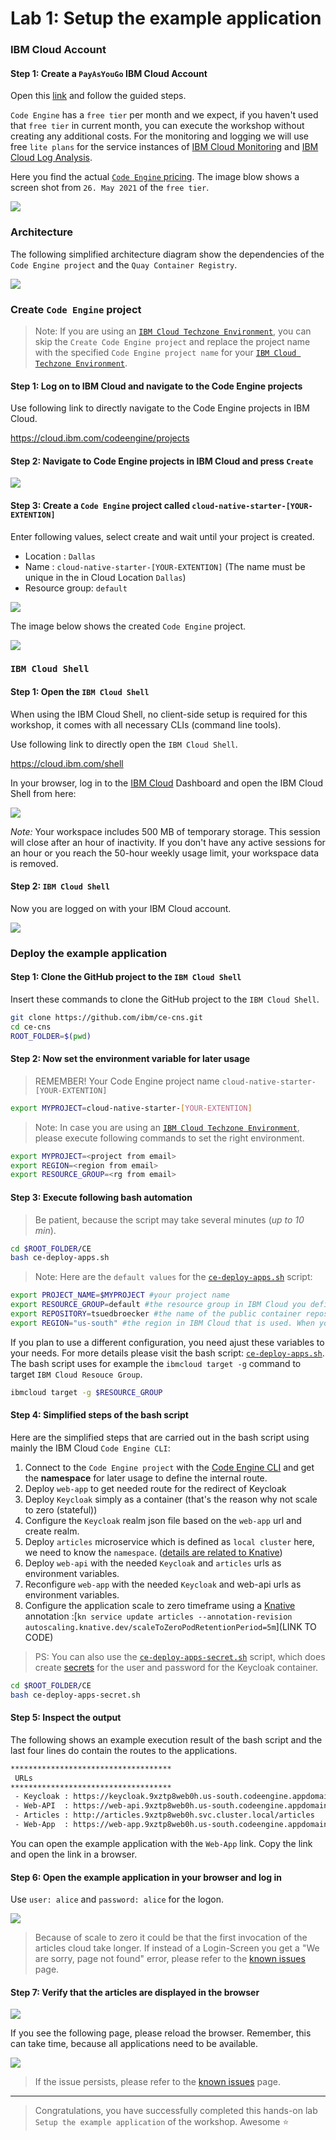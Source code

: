 # Lab 1: Setup the example application

### IBM Cloud Account

#### Step 1: Create a `PayAsYouGo` IBM Cloud Account

Open this [link](https://ibm.biz/BdfXAn) and follow the guided steps.

`Code Engine` has a `free tier` per month and we expect, if you haven't used that `free tier` in current month, you can execute the workshop without creating any additional costs. For the monitoring and logging we will use free `lite plans` for the service instances of [IBM Cloud Monitoring](https://cloud.ibm.com/docs/monitoring?topic=monitoring-getting-started#getting-started) and 
 [IBM Cloud Log Analysis](https://cloud.ibm.com/docs/log-analysis?topic=log-analysis-getting-started#getting-started).

Here you find the actual [`Code Engine` pricing](https://www.ibm.com/cloud/code-engine/pricing).
The image blow shows a screen shot from `26. May 2021` of the `free tier`.

![](images/cns-ce-pricing-20210526.png)


### Architecture

The following simplified architecture diagram show the dependencies of the `Code Engine project` and the `Quay Container Registry`.

![](images/ce-architecture-lab-1.png)

### Create `Code Engine` project

>Note: If you are using an [`IBM Cloud Techzone Environment`](https://techzone.ibm.com), you can skip the `Create Code Engine project` and replace the project name with the specified `Code Engine project name` for your [`IBM Cloud Techzone Environment`](https://techzone.ibm.com).

#### Step 1: Log on to IBM Cloud and navigate to the Code Engine projects

Use following link to directly navigate to the Code Engine projects in IBM Cloud.

<https://cloud.ibm.com/codeengine/projects>

#### Step 2: Navigate to Code Engine projects in IBM Cloud and press `Create`

![](images/cns-ce-create-project-01.png)

#### Step 3: Create a `Code Engine` project called `cloud-native-starter-[YOUR-EXTENTION]`

Enter following values, select create and wait until your project is created.

* Location      : `Dallas`
* Name          : `cloud-native-starter-[YOUR-EXTENTION]` (The name must be unique in the in Cloud Location `Dallas`)
* Resource group: `default`

![](images/cns-ce-create-project.png)

The image below shows the created `Code Engine` project.

![](images/cns-ce-create-project-02.png)

### `IBM Cloud Shell`

#### Step 1: Open the `IBM Cloud Shell`

When using the IBM Cloud Shell, no client-side setup is required for this workshop, it comes with all necessary CLIs (command line tools).

Use following link to directly open the `IBM Cloud Shell`.

<https://cloud.ibm.com/shell>

In your browser, log in to the [IBM Cloud](https://cloud.ibm.com) Dashboard and open the IBM Cloud Shell from here:

![](images/cns-ce-cloud-shell-01.png)

_Note:_ Your workspace includes 500 MB of temporary storage. This session will close after an hour of inactivity. If you don't have any active sessions for an hour or you reach the 50-hour weekly usage limit, your workspace data is removed.

#### Step 2: `IBM Cloud Shell`

Now you are logged on with your IBM Cloud account.

![](images/cns-ce-cloud-shell-02.png)

### Deploy the example application

#### Step 1: Clone the GitHub project to the `IBM Cloud Shell`

Insert these commands to clone the GitHub project to the `IBM Cloud Shell`.

```sh
git clone https://github.com/ibm/ce-cns.git
cd ce-cns
ROOT_FOLDER=$(pwd)
```

#### Step 2: Now set the environment variable for later usage

> REMEMBER! Your Code Engine project name `cloud-native-starter-[YOUR-EXTENTION]`

```sh
export MYPROJECT=cloud-native-starter-[YOUR-EXTENTION]
```

> Note: In case you are using an [`IBM Cloud Techzone Environment`](https://techzone.ibm.com), please execute following commands to set the right environment.

```sh
export MYPROJECT=<project from email>
export REGION=<region from email>
export RESOURCE_GROUP=<rg from email>
```

#### Step 3: Execute following bash automation

> Be patient, because the script may take several minutes (_up to 10 min_).

```sh
cd $ROOT_FOLDER/CE
bash ce-deploy-apps.sh
```

> Note: Here are the `default values` for the  [`ce-deploy-apps.sh`](https://github.com/IBM/ce-cns/blob/master/CE/ce-deploy-apps.sh) script:

```sh
export PROJECT_NAME=$MYPROJECT #your project name
export RESOURCE_GROUP=default #the resource group in IBM Cloud you defined during the creation of the project
export REPOSITORY=tsuedbroecker #the name of the public container repository on Quay
export REGION="us-south" #the region in IBM Cloud that is used. When you choose Dallas as location during the creation of the project the region is "us-south"
```

If you plan to use a different configuration, you need ajust these variables to your needs. For more details please visit the bash script: [`ce-deploy-apps.sh`](https://github.com/IBM/ce-cns/blob/master/CE/ce-deploy-apps.sh). The bash script uses for example the `ibmcloud target -g` command to target `IBM Cloud Resouce Group`.

```sh
ibmcloud target -g $RESOURCE_GROUP
```

#### Step 4: Simplified steps of the bash script

Here are the simplified steps that are carried out in the bash script using mainly the IBM Cloud `Code Engine CLI`:

1. Connect to the `Code Engine project` with the  [Code Engine CLI](https://cloud.ibm.com/docs/codeengine?topic=codeengine-cli) and get the **namespace** for later usage to define the internal route.
2. Deploy `web-app` to get needed route for the redirect of Keycloak 
3. Deploy `Keycloak` simply as a container (that's the reason why not scale to zero (stateful)) 
4. Configure the `Keycloak` realm json file based on the `web-app` url and create realm.
5. Deploy `articles` microservice which is defined as `local cluster` here, we need to know the `namespace`. ([details are related to Knative](https://github.com/knative/serving/issues/7450))
6. Deploy `web-api` with the needed `Keycloak` and `articles` urls as environment variables.
7. Reconfigure `web-app` with the needed `Keycloak` and web-api urls as environment variables.
8. Configure the application scale to zero timeframe using a [Knative](https://knative.dev/docs/) annotation :[`kn service update articles --annotation-revision autoscaling.knative.dev/scaleToZeroPodRetentionPeriod=5m`](LINK TO CODE)

> PS: You can also use the [`ce-deploy-apps-secret.sh`](https://github.com/IBM/ce-cns/blob/master/CE/ce-deploy-apps-secret.sh) script, which does create [secrets](https://cloud.ibm.com/docs/codeengine?topic=codeengine-configmap-secret) for the user and password for the Keycloak container.

```sh
cd $ROOT_FOLDER/CE
bash ce-deploy-apps-secret.sh
```

#### Step 5: Inspect the output

The following shows an example execution result of the bash script and the last four lines do contain the routes to the applications.

```sh
************************************
 URLs
************************************
 - Keycloak : https://keycloak.9xztp8web0h.us-south.codeengine.appdomain.cloud/auth/admin/master/console/#/realms/quarkus
 - Web-API  : https://web-api.9xztp8web0h.us-south.codeengine.appdomain.cloud
 - Articles : http://articles.9xztp8web0h.svc.cluster.local/articles
 - Web-App  : https://web-app.9xztp8web0h.us-south.codeengine.appdomain.cloud
```

You can open the example application with the `Web-App` link. Copy the link and open the link in a browser.

#### Step 6: Open the example application in your browser and log in

Use `user: alice` and `password: alice` for the logon.

![](images/cns-ce-example-application-02.png)

> Because of scale to zero it could be that the first invocation of the articles cloud take longer. If instead of a Login-Screen you get a "We are sorry, page not found" error, please refer to the [known issues](https://ibm.github.io/ce-cns/known-issues/) page.

#### Step 7: Verify that the articles are displayed in the browser

![](images/cns-ce-example-application-04.png)

If you see the following page, please reload the browser. Remember, this can take time, because all applications need to be available. 

![](images/cns-ce-example-application-03.png)
 
> If the issue persists, please refer to the [known issues](https://ibm.github.io/ce-cns/known-issues/) page.

---

> Congratulations, you have successfully completed this hands-on lab `Setup the example application` of the workshop. Awesome :star:
